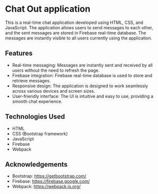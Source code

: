 # Chat Out application

This is a real-time chat application developed using HTML, CSS, and JavaScript. The application allows users to send messages to each other, and the sent messages are stored in Firebase real-time database. The messages are instantly visible to all users currently using the application.

## Features

- Real-time messaging: Messages are instantly sent and received by all users without the need to refresh the page.
- Firebase integration: Firebase real-time database is used to store and retrieve messages.
- Responsive design: The application is designed to work seamlessly across various devices and screen sizes.
- User-friendly interface: The UI is intuitive and easy to use, providing a smooth chat experience.

## Technologies Used

- HTML
- CSS (Bootstrap framework)
- JavaScript
- Firebase
- Webpack

## Acknowledgements

- Bootstrap: https://getbootstrap.com/
- Firebase: https://firebase.google.com/
- Webpack: https://webpack.js.org/
